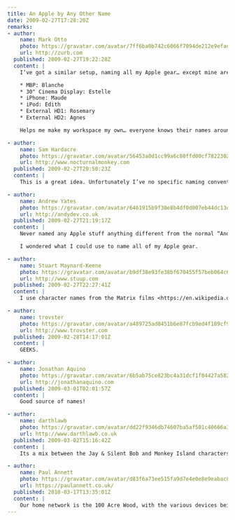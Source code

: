 ```yaml
---
title: An Apple by Any Other Name
date: 2009-02-27T17:28:20Z
remarks:
- author:
    name: Mark Otto
    photo: https://gravatar.com/avatar/7ff6ba0b742c6066f7094de212e9efad
    url: http://zurb.com
  published: 2009-02-27T19:22:28Z
  content: |
    I’ve got a similar setup, naming all my Apple gear… except mine are named after elderly women.

    * MBP: Blanche
    * 30" Cinema Display: Estelle
    * iPhone: Maude
    * iPod: Edith
    * External HD1: Rosemary
    * External HD2: Agnes

    Helps me make my workspace my own… everyone knows their names around the office, too :).

- author:
    name: Sam Hardacre
    photo: https://gravatar.com/avatar/56453a0d1cc99a6c80ffd00cf7822302
    url: http://www.nocturnalmonkey.com
  published: 2009-02-27T20:50:23Z
  content: |
    This is a great idea. Unfortunately I’ve no specific naming conventions with the exception of my external hard drives which I named after cartoon characters (Zim and GIR). I might stretch the cartoon naming convention out to my iPhone and other devices but I might try and find something a little more interesting :)

- author:
    name: Andrew Yates
    photo: https://gravatar.com/avatar/6461915b9f30e8b4df0d007eb44dc13e
    url: http://andydev.co.uk
  published: 2009-02-27T21:19:17Z
  content: |
    Never named any Apple stuff anything different from the normal “Andrew Yates’ X”. Sounds a pretty cool idea, I like the HMS Discovery idea alot.

    I wondered what I could use to name all of my Apple gear.

- author:
    name: Stuart Maynard-Keene
    photo: https://gravatar.com/avatar/b9df38e93fe38bf670455f57beb064c6
    url: http://www.stuup.com
  published: 2009-02-27T22:27:41Z
  content: |
    I use character names from the Matrix films <https://en.wikipedia.org/wiki/The_Matrix_character_names>

- author:
    name: trovster
    photo: https://gravatar.com/avatar/a489725ad8451b6e87fcb9ed4f189cf9
    url: http://www.trovster.com
  published: 2009-02-28T14:17:01Z
  content: |
    GEEKS.

- author:
    name: Jonathan Aquino
    photo: https://gravatar.com/avatar/6b5ab75ce823bc4a31dcf1f04427a582
    url: http://jonathanaquino.com
  published: 2009-03-01T02:01:57Z
  content: |
    Good source of names!

- author:
    name: darthlawb
    photo: https://gravatar.com/avatar/dd22f9346db74607ba5af501c40666a3
    url: http://www.darthlawb.co.uk
  published: 2009-03-02T15:16:42Z
  content: |
    Its a mix between the Jay & Silent Bob and Monkey Island characters for me.

- author:
    name: Paul Annett
    photo: https://gravatar.com/avatar/d83f6a73ee515fa9d7e4e0e8e9eabac8
    url: https://paulannett.co.uk/
  published: 2010-03-17T13:35:01Z
  content: |
    Our home network is the 100 Acre Wood, with the various devices being named after the characters who inhabit it.
---
```

